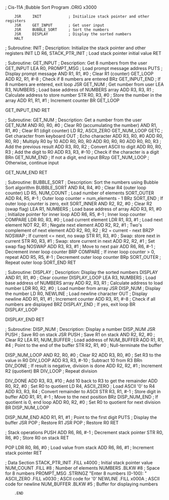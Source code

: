; Cis-11A
;Bubble Sort Program
        .ORIG   x3000

        JSR     INIT            ; Initialize stack pointer and other registers
        JSR     GET_INPUT       ; Get user input
        JSR     BUBBLE_SORT     ; Sort the numbers
        JSR     DISPLAY         ; Display the sorted numbers
        HALT
	
; Subroutine: INIT
; Description: Initialize the stack pointer and other registers
INIT    LD      R6, STACK_PTR_INIT ; Load stack pointer initial value
        RET

; Subroutine: GET_INPUT
; Description: Get 8 numbers from the user
GET_INPUT   LEA     R0, PROMPT_MSG     ; Load prompt message address
            PUTS                    ; Display prompt message
            AND     R1, R1, #0      ; Clear R1 (counter)
GET_LOOP    ADD     R2, R1, #-8     ; Check if 8 numbers are entered
            BRz     GET_INPUT_END   ; If 8 numbers are entered, exit loop
            JSR     GET_NUM         ; Get number from user
            LEA     R3, NUMBERS     ; Load base address of NUMBERS array
            ADD     R3, R3, R1      ; Calculate address to store number
            STR     R0, R3, #0      ; Store the number in the array
            ADD     R1, R1, #1      ; Increment counter
            BR      GET_LOOP

GET_INPUT_END
            RET

; Subroutine: GET_NUM
; Description: Get a number from the user
GET_NUM     AND     R0, R0, #0      ; Clear R0 (accumulating the number)
            AND     R1, R1, #0      ; Clear R1 (digit counter)
            LD      R2, ASCII_ZERO
GET_NUM_LOOP
            GETC                    ; Get character from keyboard
            OUT                     ; Echo character
            ADD     R3, R0, #0
            ADD     R0, R0, R0      ; Multiply R0 by 10
            ADD     R0, R0, R0
            ADD     R0, R0, R0
            ADD     R0, R0, R3      ; Add the previous result
            ADD     R3, R0, R2      ; Convert ASCII to digit
            ADD     R0, R0, R3      ; Add the digit to R0
            ADD     R3, R3, #-10    ; Check if the character is a digit
            BRn     GET_NUM_END     ; If not a digit, end input
            BRzp    GET_NUM_LOOP    ; Otherwise, continue input

GET_NUM_END 
            RET

; Subroutine: BUBBLE_SORT
; Description: Sort the numbers using Bubble Sort algorithm
BUBBLE_SORT AND     R4, R4, #0      ; Clear R4 (outer loop counter)
            LD      R5, NUM_COUNT   ; Load number of elements
SORT_OUTER  ADD     R4, R5, #-1     ; Outer loop counter = num_elements - 1
            BRz     SORT_END        ; If outer loop counter is zero, exit
SORT_INNER  AND     R2, R2, #0      ; Clear R2 (swap flag)
            LEA     R1, NUMBERS     ; Load base address of array
            ADD     R3, R1, #0      ; Initialize pointer for inner loop
            ADD     R6, R5, #-1     ; Inner loop counter
COMPARE     LDR     R0, R3, #0      ; Load current element
            LDR     R1, R3, #1      ; Load next element
            NOT     R2, R1          ; Negate next element
            ADD     R2, R2, #1      ; Two's complement of next element
            ADD     R2, R0, R2      ; R2 = current - next
            BRZP    NOSWAP          ; If current <= next, no swap
            STR     R1, R3, #0      ; Swap: store next in current
            STR     R0, R3, #1      ; Swap: store current in next
            ADD     R2, R2, #1      ; Set swap flag
NOSWAP      ADD     R3, R3, #1      ; Move to next pair
            ADD     R6, R6, #-1     ; Decrement inner loop counter
            BRP     COMPARE         ; If inner loop counter > 0, repeat
            ADD     R5, R5, #-1     ; Decrement outer loop counter
            BRp     SORT_OUTER      ; Repeat outer loop
SORT_END    RET

; Subroutine: DISPLAY
; Description: Display the sorted numbers
DISPLAY     AND     R1, R1, #0      ; Clear counter
DISPLAY_LOOP
            LEA     R3, NUMBERS     ; Load base address of NUMBERS array
            ADD     R2, R3, R1      ; Calculate address to load number
            LDR     R0, R2, #0      ; Load number from array
            JSR     DISP_NUM        ; Display the number
            LD      R0, NEWLINE     ; Load newline character
            OUT                     ; Display newline
            ADD     R1, R1, #1      ; Increment counter
            ADD     R3, R1, #-8     ; Check if all numbers are displayed
            BRZ     DISPLAY_END     ; If yes, exit loop
            BR      DISPLAY_LOOP

DISPLAY_END RET

; Subroutine: DISP_NUM
; Description: Display a number
DISP_NUM    JSR     PUSH            ; Save R0 on stack
            JSR     PUSH            ; Save R1 on stack
            AND     R2, R2, #0      ; Clear R2
            LEA     R1, NUM_BUFFER  ; Load address of NUM_BUFFER
            ADD     R1, R1, #4      ; Point to the end of the buffer
            STR     R2, R1, #0      ; Null-terminate the buffer

DISP_NUM_LOOP
            AND     R2, R0, #0      ; Clear R2
            ADD     R3, R0, #0      ; Set R3 to the value in R0
DIV_LOOP    ADD     R3, R3, #-10    ; Subtract 10 from R3
            BRn     DIV_DONE        ; If result is negative, division is done
            ADD     R2, R2, #1      ; Increment R2 (quotient)
            BR      DIV_LOOP        ; Repeat division

DIV_DONE    ADD     R3, R3, #10     ; Add 10 back to R3 to get the remainder
            ADD     R0, R2, #0      ; Set R0 to quotient
            LD      R4, ASCII_ZERO  ; Load ASCII '0' to R4
            ADD     R3, R3, R4      ; Convert remainder to ASCII
            STR     R3, R1, #-1     ; Store digit in buffer
            ADD     R1, R1, #-1     ; Move to the next position
            BRz     DISP_NUM_END    ; If quotient is 0, end loop
            ADD     R0, R2, #0      ; Set R0 to quotient for next division
            BR      DISP_NUM_LOOP

DISP_NUM_END
            ADD     R1, R1, #1      ; Point to the first digit
            PUTS                    ; Display the buffer
            JSR     POP             ; Restore R1
            JSR     POP             ; Restore R0
            RET

; Stack operations
PUSH        ADD     R6, R6, #-1     ; Decrement stack pointer
            STR     R0, R6, #0      ; Store R0 on stack
            RET

POP         LDR     R0, R6, #0      ; Load value from stack
            ADD     R6, R6, #1      ; Increment stack pointer
            RET

; Data Section
STACK_PTR_INIT  .FILL x4000         ; Initial stack pointer value
NUM_COUNT       .FILL #8            ; Number of elements
NUMBERS         .BLKW #8            ; Space for 8 numbers
PROMPT_MSG      .STRINGZ "Enter 8 numbers (0-100): "
ASCII_ZERO      .FILL x0030         ; ASCII code for '0'
NEWLINE         .FILL x000A         ; ASCII code for newline
NUM_BUFFER      .BLKW #5            ; Buffer for displaying numbers

        .END
